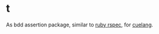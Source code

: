 # t

As bdd assertion package, similar to [ruby rspec](https://github.com/rspec/rspec),
for [cuelang](https://github.com/cuelang/cue).
